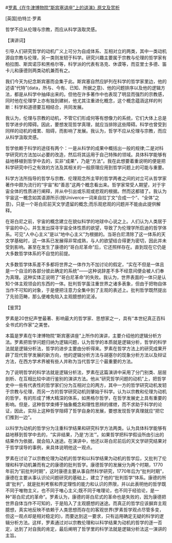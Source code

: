 #[罗素《在牛津博物院“斯宾塞讲座”上的讲演》原文及赏析](https://www.vrrw.net/wx/14671.html)

[英国]伯特兰·罗素

哲学不应从伦理与宗教，而应从科学汲取灵感。

【演讲词】

引导人们研究哲学的动机广义上可分为自成体系、互相对立的两类，其中一类动机源自宗教与伦理，另一类则发轫于科学。研究兴趣主要属于宗教与伦理的哲学家有柏拉图、斯宾诺莎和黑格尔等，科学派的代表有洛克、休谟等，而亚里士多德、笛卡儿和康德则两类动机兼而有之。

我们今天为纪念斯宾塞而会集于此。斯宾塞自然应胪列在科学的哲学家里边，他的述语“代特”(data，所与、今有、已知、所据之意)、他的问题排序以及他的逻辑方法，都是从科学中抽绎出来的。但他在许多著作中也表现了明显而强烈的宗教感，同时他在伦理学上亦有独到建树，他尤其注重进化概念，这个概念蕴涵这样的判断：科学和道德要互相结合，共同发展。

我认为，伦理与宗教的动机，不管它们形成何等有想像力的系统，它们大体上总是哲学进步的障碍。因此，要想发现哲学真理，就应当排除这些障碍。科学也曾受到同样的动机的缠累、阻碍，而影响了发展。我认为，哲学不应从伦理与宗教，而应从科学汲取灵感。

哲学依赖于科学的途径有两个：一是从科学的成果中概括出一般的规律;二是对科学研究的方法加以必要的改造，然后将其运用于自己特殊的领域。具体科学能够有益地移植到哲学中去的，实非“成果”，乃是“方法”。我在此想要着重说明的便是把科学研究中行之有效的方法及其相关的一般原理应用到哲学问题上的可能与重要。

科学方法所指导的哲学与宗教、伦理观念所主宰的哲学两者之间的对立可从哲学家著作中颇为流行的“宇宙”和“善恶”这两个概念看出来。哲学家常受人期望，对于宇宙全体的性质进行阐释，并从中引出或乐观或悲观的根据。然而这都错了。我认为宇宙这一概念如其语源所示(按Univerce一词来自拉丁文“合成一个”、“全体”之意)，只是一个哥白尼前天文学遗留的概念;而乐观悲观的问题并不能由此提供解释。

在哥白尼之前，宇宙的概念建立在貌似科学的地球中心说之上。人们认为人类居于宇宙的中心，并生发出探寻宇宙全体性质的欲望，导致了为伦理学所启迪的哲学体系。可见“人中心主义”是以“地中心主义”为根据的。当哥白尼清除了这一体系的天文学基础时，这一体系已发展得非常成熟，与人的欲望结合得更为密切，因此并未受到影响。甚至在发生了康德的“哥白尼革命”后，它还照样存在。直到现在它仍是大多数哲学体系的不自觉的前提。

大多数哲学体系差不多都将世界之一体作为不加讨论的假定，“实在不但是一体且是一个自洽的各部分彼此确定的系统”——这种说辞差不多不经意间便会被人们奉为真理。这种实体正说明了“哥白尼革命”的失败。我认为，世界表面的一体只是认知个体主观领会的东西的一体。批判哲学虽注重世界之诸多表象，但由于把物自体当作不可知的对象，于是便把注意力全集中到了主观的表述上。批判哲学既然提出了先验范畴，那么便难免陷入主观臆想的泥淖。



【鉴赏】

罗素是20世纪声誉最著、影响最大的哲学家、思想家之一，具有“本世纪真正百科全书式的作家”之美誉。

本篇是罗素在牛津博物院“斯宾塞讲座”上所作的演讲，主要介绍他的逻辑分析方法。罗素把哲学问题归纳为逻辑问题，认为哲学的本质就是逻辑分析，哲学的科学法就是逻辑分析法，哲学的进步主要由分析得来。罗素在哲学方法上的研究成果开辟了现代哲学发展的新方向，他的逻辑分析方法与胡塞尔的现象分析方法以及辩证方法，在西方学术界被有些人并称为当代哲学三个最重要的方法。

为了说明哲学的科学法就是逻辑分析法，罗素在这篇演讲中采用了分门别类、层层剖析、在互相比较中进行鉴别的演讲方法。他从“研究哲学问题的动机”上，把哲学史中一些有代表性的哲学家们分为互相对立的两方，其中一方的哲学研究动机发轫于宗教与伦理，而另一方的哲学研究动机则肇始于科学。认为以宗教和伦理为动机的哲学，有的形成了博大精深的体系，如黑格尔哲学，在哲学发展史上具有重要的影响。但是，这种哲学束缚于抽象概念和理性思辨的缧绁，而不求助于科学的论证，因此，实际上这种哲学阻碍了哲学自身的发展，要想发现哲学真理就应“把它们推到一边”。

以科学为动机的哲学分为注重科学结果和研究科学方法两类。认为具体科学能够有益地移到哲学中去的，“实非结果，乃是‘方法’”。如果哲学把科学假设所由引出的结果作为依据，就会陷入迷途。在演讲中，他还以哥白尼前后的天文学研究结果对于哲学误导的事例，来具体说明他这一观点。

罗素在讨论了以宗教伦理为动机的哲学和以科学结果为动机的哲学后，又批判了伦理和科学动机兼而有之的康德的批判哲学。康德哲学的发展分为两个时期，1770年前为“前批判时期”，这时康德主要从事自然科学研究，1770年后为“批判时期”，康德在主要从事认识论问题研究的基础上，建立了他的“批判哲学”体系。康德的所谓“批判”，就是批判考察和界定理性的能力和认识的界限，并以此表明他的哲学既不同于唯物主义，也不同于唯心主义;既不同于唯理论，也不同于经验论，是一种“哥白尼式的革命”。罗素认为，康德的哥白尼式的革命也是失败的，因为康德把世界自体当作不可知的，于是陷入了主观臆想的迷途。而真正的哲学应该摒弃主观臆想，真实地反映不依赖于人类思想而存在的客观世界(罗素哲学观点尽管多变，但这一观点却是相对稳定的)，而要达到这一要求，只有运用确定无疑的科学的逻辑分析方法。这样，罗素通过对以宗教伦理和以科学结果为动机的哲学的逐一否定，达到了对自我的肯定，最后阐明了哲学里的科学法就是逻辑分析法这一演讲的主旨。

